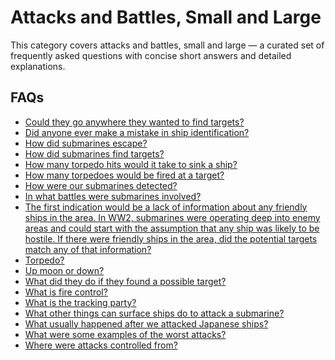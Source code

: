 # Attacks and Battles, Small and Large

This category covers attacks and battles, small and large — a curated set of frequently asked questions with concise short answers and detailed explanations.

## FAQs
- [Could they go anywhere they wanted to find targets?](FAQs/could-they-go-anywhere-they-wanted-to-find-targets.md)
- [Did anyone ever make a mistake in ship identification?](FAQs/did-anyone-ever-make-a-mistake-in-ship-identification.md)
- [How did submarines escape?](FAQs/how-did-submarines-escape.md)
- [How did submarines find targets?](FAQs/how-did-submarines-find-targets.md)
- [How many torpedo hits would it take to sink a ship?](FAQs/how-many-torpedo-hits-would-it-take-to-sink-a-ship.md)
- [How many torpedoes would be fired at a target?](FAQs/how-many-torpedoes-would-be-fired-at-a-target.md)
- [How were our submarines detected?](FAQs/how-were-our-submarines-detected.md)
- [In what battles were submarines involved?](FAQs/in-what-battles-were-submarines-involved.md)
- [The first indication would be a lack of information about any friendly ships in the area.  In WW2, submarines were operating deep into enemy areas and could start with the assumption that any ship was likely to be hostile.  If there were friendly ships in the area, did the potential targets match any of that information?](FAQs/the-first-indication-would-be-a-lack-of-information-about-any-friendly-ships-in-the-area-in-ww2-submarines-were-operatin.md)
- [Torpedo?](FAQs/torpedo.md)
- [Up moon or down?](FAQs/up-moon-or-down.md)
- [What did they do if they found a possible target?](FAQs/what-did-they-do-if-they-found-a-possible-target.md)
- [What is fire control?](FAQs/what-is-fire-control.md)
- [What is the tracking party?](FAQs/what-is-the-tracking-party.md)
- [What other things can surface ships do to attack a submarine?](FAQs/what-other-things-can-surface-ships-do-to-attack-a-submarine.md)
- [What usually happened after we attacked Japanese ships?](FAQs/what-usually-happened-after-we-attacked-japanese-ships.md)
- [What were some examples of the worst attacks?](FAQs/what-were-some-examples-of-the-worst-attacks.md)
- [Where were attacks controlled from?](FAQs/where-were-attacks-controlled-from.md)
